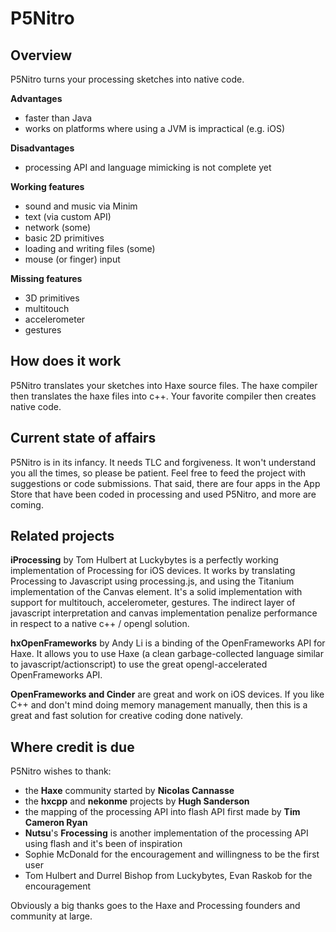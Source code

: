 P5Nitro
=======

Overview
--------

P5Nitro turns your processing sketches into native code.

**Advantages**

  - faster than Java
  - works on platforms where using a JVM is impractical (e.g. iOS)

**Disadvantages**

  - processing API and language mimicking is not complete yet

**Working features**

  - sound and music via Minim
  - text (via custom API)
  - network (some)
  - basic 2D primitives
  - loading and writing files (some)
  - mouse (or finger) input

**Missing features**

  - 3D primitives
  - multitouch
  - accelerometer
  - gestures

How does it work
----------------
P5Nitro translates your sketches into Haxe source files. The haxe compiler then translates the haxe files into c++. Your favorite compiler then creates native code.

Current state of affairs
------------------------
P5Nitro is in its infancy. It needs TLC and forgiveness. It won't understand you all the times, so please be patient. Feel free to feed the project with suggestions or code submissions. That said, there are four apps in the App Store that have been coded in processing and used P5Nitro, and more are coming.

Related projects
----------------

**iProcessing** by Tom Hulbert at Luckybytes is a perfectly working implementation of Processing for iOS devices. It works by translating Processing to Javascript using processing.js, and using the Titanium implementation of the Canvas element. It's a solid implementation with support for multitouch, accelerometer, gestures. The indirect layer of javascript interpretation and canvas implementation penalize performance in respect to a native c++ / opengl solution.

**hxOpenFrameworks** by Andy Li is a binding of the OpenFrameworks API for Haxe. It allows you to use Haxe (a clean garbage-collected language similar to javascript/actionscript) to use the great opengl-accelerated OpenFrameworks API.

**OpenFrameworks and Cinder** are great and work on iOS devices. If you like C++ and don't mind doing memory management manually, then this is a great and fast solution for creative coding done natively.

Where credit is due
-------------------
P5Nitro wishes to thank:

  - the **Haxe** community started by **Nicolas Cannasse**
  - the **hxcpp** and **nekonme** projects by **Hugh Sanderson**
  - the mapping of the processing API into flash API first made by **Tim Cameron Ryan**
  - **Nutsu**'s **Frocessing** is another implementation of the processing API using flash and it's been of inspiration
  - Sophie McDonald for the encouragement and willingness to be the first user
  - Tom Hulbert and Durrel Bishop from Luckybytes, Evan Raskob for the encouragement

Obviously a big thanks goes to the Haxe and Processing founders and community at large.